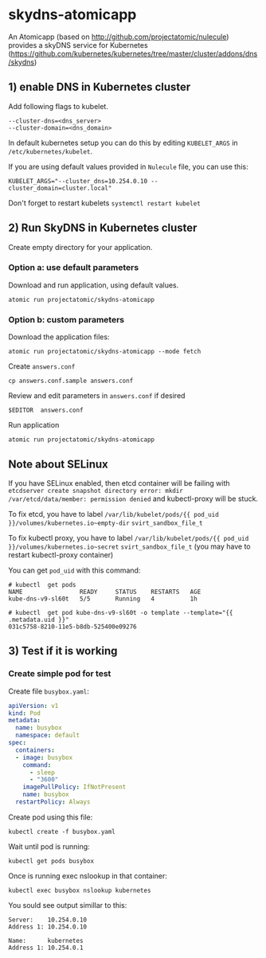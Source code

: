 # skydns-atomicapp
 
An Atomicapp (based on http://github.com/projectatomic/nulecule) 
provides a skyDNS service for Kubernetes (https://github.com/kubernetes/kubernetes/tree/master/cluster/addons/dns/skydns) 



## 1) enable DNS in Kubernetes cluster

Add following flags to kubelet.
```
--cluster-dns=<dns_server>
--cluster-domain=<dns_domain>
```

In default kubernetes setup you can do this by editing `KUBELET_ARGS` in 
`/etc/kubernetes/kubelet`.

If you are using default values provided in `Nulecule` file, you can use this:
```
KUBELET_ARGS="--cluster_dns=10.254.0.10 --cluster_domain=cluster.local"
```

Don't forget to restart kubelets `systemctl restart kubelet`

## 2) Run SkyDNS in Kubernetes cluster
Create empty directory for your application.

### Option a: use default parameters
Download and run application, using default values.
```
atomic run projectatomic/skydns-atomicapp
```

### Option b: custom parameters

Download the application files:
```
atomic run projectatomic/skydns-atomicapp --mode fetch
```

Create `answers.conf`
```
cp answers.conf.sample answers.conf
```

Review and edit parameters in `answers.conf` if desired
```
$EDITOR  answers.conf
```

Run application
```
atomic run projectatomic/skydns-atomicapp
```

## Note about SELinux
If you have SELinux enabled, then etcd container will be failing with
`etcdserver create snapshot directory error: mkdir /var/etcd/data/member: permission denied`
and kubectl-proxy will be stuck.


To fix etcd, you have to label `/var/lib/kubelet/pods/{{ pod_uid }}/volumes/kubernetes.io~empty-dir` `svirt_sandbox_file_t`

To fix kubectl proxy, you have to label `/var/lib/kubelet/pods/{{ pod_uid }}/volumes/kubernetes.io~secret` `svirt_sandbox_file_t` (you may have to restart kubectl-proxy container)

You can get `pod_uid` with this command: 
```
# kubectl  get pods
NAME                READY     STATUS    RESTARTS   AGE
kube-dns-v9-sl60t   5/5       Running   4          1h

# kubectl  get pod kube-dns-v9-sl60t -o template --template="{{ .metadata.uid }}"
031c5758-8210-11e5-b8db-525400e09276
```



## 3) Test if it is working

### Create simple pod for test

Create file `busybox.yaml`:
```yaml
apiVersion: v1
kind: Pod
metadata:
  name: busybox
  namespace: default
spec:
  containers:
  - image: busybox
    command:
      - sleep
      - "3600"
    imagePullPolicy: IfNotPresent
    name: busybox
  restartPolicy: Always
```

Create pod using this file:
```
kubectl create -f busybox.yaml
```

Wait until pod is running:
```
kubectl get pods busybox
```

Once is running exec nslookup in that container:
```
kubectl exec busybox nslookup kubernetes
```

You sould see output simillar to this:
```
Server:    10.254.0.10
Address 1: 10.254.0.10

Name:      kubernetes
Address 1: 10.254.0.1
```



